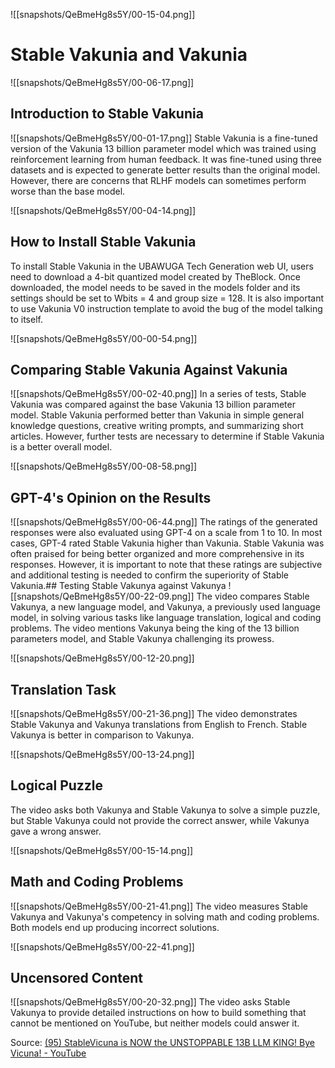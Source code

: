 ![[snapshots/QeBmeHg8s5Y/00-15-04.png]]
# Stable Vakunia and Vakunia
![[snapshots/QeBmeHg8s5Y/00-06-17.png]]
## Introduction to Stable Vakunia
![[snapshots/QeBmeHg8s5Y/00-01-17.png]]
Stable Vakunia is a fine-tuned version of the Vakunia 13 billion parameter model which was trained using reinforcement learning from human feedback. It was fine-tuned using three datasets and is expected to generate better results than the original model. However, there are concerns that RLHF models can sometimes perform worse than the base model.

![[snapshots/QeBmeHg8s5Y/00-04-14.png]]
## How to Install Stable Vakunia
To install Stable Vakunia in the UBAWUGA Tech Generation web UI, users need to download a 4-bit quantized model created by TheBlock. Once downloaded, the model needs to be saved in the models folder and its settings should be set to Wbits = 4 and group size = 128. It is also important to use Vakunia V0 instruction template to avoid the bug of the model talking to itself.

![[snapshots/QeBmeHg8s5Y/00-00-54.png]]
## Comparing Stable Vakunia Against Vakunia
![[snapshots/QeBmeHg8s5Y/00-02-40.png]]
In a series of tests, Stable Vakunia was compared against the base Vakunia 13 billion parameter model. Stable Vakunia performed better than Vakunia in simple general knowledge questions, creative writing prompts, and summarizing short articles. However, further tests are necessary to determine if Stable Vakunia is a better overall model.

![[snapshots/QeBmeHg8s5Y/00-08-58.png]]
## GPT-4's Opinion on the Results
![[snapshots/QeBmeHg8s5Y/00-06-44.png]]
The ratings of the generated responses were also evaluated using GPT-4 on a scale from 1 to 10. In most cases, GPT-4 rated Stable Vakunia higher than Vakunia. Stable Vakunia was often praised for being better organized and more comprehensive in its responses. However, it is important to note that these ratings are subjective and additional testing is needed to confirm the superiority of Stable Vakunia.## Testing Stable Vakunya against Vakunya
![[snapshots/QeBmeHg8s5Y/00-22-09.png]]
The video compares Stable Vakunya, a new language model, and Vakunya, a previously used language model, in solving various tasks like language translation, logical and coding problems. The video mentions Vakunya being the king of the 13 billion parameters model, and Stable Vakunya challenging its prowess.

![[snapshots/QeBmeHg8s5Y/00-12-20.png]]
## Translation Task
![[snapshots/QeBmeHg8s5Y/00-21-36.png]]
The video demonstrates Stable Vakunya and Vakunya translations from English to French. Stable Vakunya is better in comparison to Vakunya.

![[snapshots/QeBmeHg8s5Y/00-13-24.png]]
## Logical Puzzle
The video asks both Vakunya and Stable Vakunya to solve a simple puzzle, but Stable Vakunya could not provide the correct answer, while Vakunya gave a wrong answer. 

![[snapshots/QeBmeHg8s5Y/00-15-14.png]]
## Math and Coding Problems
![[snapshots/QeBmeHg8s5Y/00-21-41.png]]
The video measures Stable Vakunya and Vakunya's competency in solving math and coding problems. Both models end up producing incorrect solutions.

![[snapshots/QeBmeHg8s5Y/00-22-41.png]]
## Uncensored Content
![[snapshots/QeBmeHg8s5Y/00-20-32.png]]
The video asks Stable Vakunya to provide detailed instructions on how to build something that cannot be mentioned on YouTube, but neither models could answer it.

Source: [(95) StableVicuna is NOW the UNSTOPPABLE 13B LLM KING! Bye Vicuna! - YouTube](https://www.youtube.com/watch?v=QeBmeHg8s5Y)
